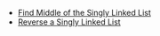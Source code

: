 - [Find Middle of the Singly Linked List](Find%20Middle%20of%20the%20Singly%20Linked%20List.md)
- [Reverse a Singly Linked List](Reverse%20a%20Singly%20Linked%20List.md)